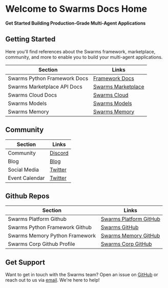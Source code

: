 # Welcome to Swarms Docs Home

**Get Started Building Production-Grade Multi-Agent Applications**

## Getting Started

Here you'll find references about the Swarms framework, marketplace, community, and more to enable you to build your multi-agent applications.

| Section              | Links                                                                                      |
|----------------------|--------------------------------------------------------------------------------------------|
| Swarms Python Framework Docs     | [Framework Docs](https://docs.swarms.world/en/latest/swarms/install/install/)                                                            |
| Swarms Marketplace API Docs   | [Swarms Marketplace](https://docs.swarms.world/en/latest/swarms_platform/)                                                 |
| Swarms Cloud Docs       | [Swarms Cloud](https://docs.swarms.world/en/latest/swarms_cloud/main/)                                             |
| Swarms Models      | [Swarms Models](https://docs.swarms.world/en/latest/swarms/models/)  |
| Swarms Memory      | [Swarms Memory](https://docs.swarms.world/en/latest/swarms_memory/)  |


## Community
| Section              | Links                                                                                      |
|----------------------|--------------------------------------------------------------------------------------------|
| Community            | [Discord](https://discord.com/servers/agora-999382051935506503)                            |
| Blog                 | [Blog](https://medium.com/@kyeg)                                                           |
| Social Media         | [Twitter](https://x.com/swarms_corp)                                                       |
| Event Calendar       | [Twitter](https://lu.ma/swarms_calendar/usr-GPa2xaC3pL1Hunp)                                                       |



## Github Repos
| Section              | Links                                                                                      |
|----------------------|--------------------------------------------------------------------------------------------|
| Swarms Platform Github      | [Swarms Platform GitHub](https://github.com/kyegomez/swarms-platform)                      |
| Swarms Python Framework Github      | [Swarms GitHub](https://github.com/kyegomez/swarms)                      |
| Swarms Memory Python Framework     | [Swarms Memory GitHub](https://github.com/The-Swarm-Corporation/swarms-memory)                      |
| Swarms Corp Github Profile     | [Swarms Corp GitHub](https://github.com/The-Swarm-Corporation)                      |

## Get Support

Want to get in touch with the Swarms team? Open an issue on [GitHub](https://github.com/kyegomez/swarms/issues/new) or reach out to us via [email](mailto:kye@swarms.world). We're here to help!
